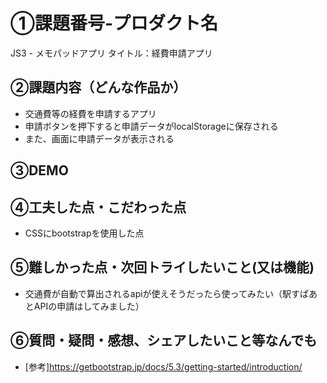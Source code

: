 # ①課題番号-プロダクト名
JS3 - メモパッドアプリ
タイトル：経費申請アプリ

## ②課題内容（どんな作品か）
- 交通費等の経費を申請するアプリ
- 申請ボタンを押下すると申請データがlocalStorageに保存される
- また、画面に申請データが表示される

## ③DEMO


## ④工夫した点・こだわった点
- CSSにbootstrapを使用した点

## ⑤難しかった点・次回トライしたいこと(又は機能)
- 交通費が自動で算出されるapiが使えそうだったら使ってみたい（駅すぱあとAPIの申請はしてみました）

## ⑥質問・疑問・感想、シェアしたいこと等なんでも
- [参考]https://getbootstrap.jp/docs/5.3/getting-started/introduction/
